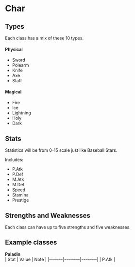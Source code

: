 # Char

## Types

Each class has a mix of these 10 types.  

#### Physical
- Sword
- Polearm
- Knife
- Axe
- Staff

#### Magical
- Fire
- Ice
- Lightning
- Holy
- Dark

## Stats

Statistics will be from 0-15 scale just like Baseball Stars.  

Includes:
- P.Atk
- P.Def
- M.Atk
- M.Def
- Speed
- Stamina
- Prestige

## Strengths and Weaknesses
Each class can have up to five strengths and five weaknesses.  

## Example classes

**Paladin**  
| Stat | Value | Note |
|-------|--------|--------|
| P.Atk  | 
